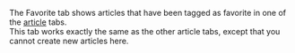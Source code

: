 The Favorite tab shows articles that have been tagged as favorite in one of the [article](./articles.md) tabs.<br>
This tab works exactly the same as the other article tabs, except that you cannot create new articles here.
